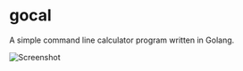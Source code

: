 # gocal
A simple command line calculator program written in Golang.

![Screenshot](https://github.com/Suvink/gocal/blob/master/Screen%20Shot%201%20.jpg)
